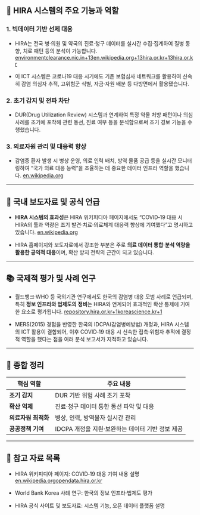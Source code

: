 ## 📌 HIRA 시스템의 주요 기능과 역할

### 1. **빅데이터 기반 선제 대응**

- HIRA는 전국 병·의원 및 약국의 진료·청구 데이터를 실시간 수집·집계하여 질병 동향, 치료 패턴 등의 분석이 가능합니다. [environmentclearance.nic.in+13en.wikipedia.org+13hira.or.kr+13](https://en.wikipedia.org/wiki/Health_Insurance_Review_and_Assessment_Service?utm_source=chatgpt.com)[hira.or.kr](https://www.hira.or.kr/main.do?utm_source=chatgpt.com)
    
- 이 ICT 시스템은 코로나19 대응 시기에도 기존 보험심사 네트워크를 활용하여 신속히 감염 의심자 추적, 고위험군 식별, 자금·자원 배분 등 다방면에서 활용됐습니다.
    

### 2. **초기 감지 및 전파 차단**

- DUR(Drug Utilization Review) 시스템과 연계하여 특정 약물 처방 패턴이나 의심 사례를 조기에 포착해 관련 동선, 진료 여부 등을 분석함으로써 조기 경보 기능을 수행했습니다.
    

### 3. **의료자원 관리 및 대응력 향상**

- 감염증 환자 발생 시 병상 운영, 의료 인력 배치, 방역 물품 공급 등을 실시간 모니터링하여 “국가 의료 대응 능력”을 조율하는 데 중요한 데이터 인프라 역할을 했습니다. [en.wikipedia.org](https://en.wikipedia.org/wiki/Health_Insurance_Review_and_Assessment_Service?utm_source=chatgpt.com)
    

---

## 💬 국내 보도자료 및 공식 언급

- **HIRA 시스템의 효과성**은 HIRA 위키피디아 페이지에서도 “COVID‑19 대응 시 HIRA의 툴과 역량은 조기 발견·치료·의료체계 대응력 향상에 기여했다”고 명시하고 있습니다. [en.wikipedia.org](https://en.wikipedia.org/wiki/Health_Insurance_Review_and_Assessment_Service?utm_source=chatgpt.com)
    
- HIRA 홈페이지와 보도자료에서 강조한 부분은 주로 **의료 데이터 통합·분석 역량을 활용한 공익적 대응**이며, 확산 방지 전략의 근간이 되고 있습니다.
    

---

## 📚 국제적 평가 및 사례 연구

- 월드뱅크·WHO 등 국외기관 연구에서도 한국의 감염병 대응 모범 사례로 언급되며, 특히 **정보 인프라와 법제도의 정비**는 HIRA와 연계되어 효과적인 확산 통제에 기여한 요소로 평가됩니다. [repository.hira.or.kr+1koreascience.kr+1](https://repository.hira.or.kr/bitstream/2019.oak/1408/2/HIRA%20%EB%B9%85%EB%8D%B0%EC%9D%B4%ED%84%B0%20%ED%98%84%ED%99%A9%EA%B3%BC%20%EC%9A%B4%EC%98%81%20%EC%A0%84%EB%9E%B5.pdf?utm_source=chatgpt.com)
    
- MERS(2015) 경험을 반영한 한국의 IDCPA(감염병예방법) 개정과, HIRA 시스템의 ICT 활용이 결합되어, 이후 COVID‑19 대응 시 신속한 접촉·위험자 추적에 결정적 역할을 했다는 점을 여러 분석 보고서가 지적하고 있습니다.
    

---

## 🧾 종합 정리

|핵심 역할|주요 내용|
|---|---|
|**조기 감지**|DUR 기반 위험 사례 조기 포착|
|**확산 억제**|진료·청구 데이터 통한 동선 파악 및 대응|
|**의료자원 최적화**|병상, 인력, 방역물자 실시간 관리|
|**공공정책 기여**|IDCPA 개정을 지원·보완하는 데이터 기반 정보 제공|

---

## 📌 참고 자료 목록

- HIRA 위키피디아 페이지: COVID‑19 대응 기여 내용 설명 [en.wikipedia.org](https://en.wikipedia.org/wiki/Health_Insurance_Review_and_Assessment_Service?utm_source=chatgpt.com)[opendata.hira.or.kr](https://opendata.hira.or.kr/op/opb/selectHelhMedDataInfoView.do?utm_source=chatgpt.com)
    
- World Bank Korea 사례 연구: 한국의 정보 인프라·법제도 평가
    
- HIRA 공식 사이트 및 보도자료: 시스템 기능, 오픈 데이터 플랫폼 설명